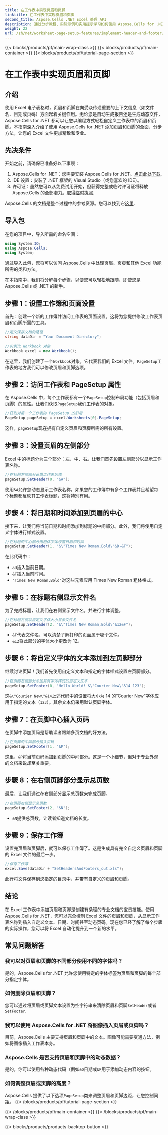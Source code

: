 ```yaml
---
title: 在工作表中实现页眉和页脚
linktitle: 在工作表中实现页眉和页脚
second_title: Aspose.Cells .NET Excel 处理 API
description: 通过分步教程、实际示例和实用提示学习如何使用 Aspose.Cells for .NET 在 Excel 工作表中设置页眉和页脚。
weight: 22
url: /zh/net/worksheet-page-setup-features/implement-header-and-footer/
---
```


{{< blocks/products/pf/main-wrap-class >}}
{{< blocks/products/pf/main-container >}}
{{< blocks/products/pf/tutorial-page-section >}}

# 在工作表中实现页眉和页脚

## 介绍

使用 Excel 电子表格时，页眉和页脚在向受众传递重要的上下文信息（如文件名、日期或页码）方面起着关键作用。无论您是自动生成报告还是生成动态文件，Aspose.Cells for .NET 都可以让您以编程方式轻松自定义工作表中的页眉和页脚。本指南深入介绍了使用 Aspose.Cells for .NET 添加页眉和页脚的全面、分步方法，让您的 Excel 文件更加精致和专业。

## 先决条件

开始之前，请确保已准备好以下事项：

1.  Aspose.Cells for .NET：您需要安装 Aspose.Cells for .NET。[点击此处下载](https://releases.aspose.com/cells/net/).
2. IDE 设置：安装了 .NET 框架的 Visual Studio（或您喜欢的 IDE）。
3. 许可证：虽然您可以从免费试用开始，但获得完整或临时许可证将释放 Aspose.Cells 的全部潜力。[取得临时执照](https://purchase.aspose.com/temporary-license/).

Aspose.Cells 的文档是整个过程中的参考资源。您可以找到它[这里](https://reference.aspose.com/cells/net/).

## 导入包

在您的项目中，导入所需的命名空间：

```csharp
using System.IO;
using Aspose.Cells;
using System;
```

通过导入此包，您将可以访问 Aspose.Cells 中处理页眉、页脚和其他 Excel 功能所需的类和方法。

在本指南中，我们将分解每个步骤，以便您可以轻松地跟随，即使您是 Aspose.Cells 或 .NET 的新手。

## 步骤 1：设置工作簿和页面设置

首先：创建一个新的工作簿并访问工作表的页面设置。这将为您提供修改工作表页眉和页脚所需的工具。

```csharp
//定义保存文档的路径
string dataDir = "Your Document Directory";

//实例化 Workbook 对象
Workbook excel = new Workbook();
```

在这里，我们创建了一个`Workbook`对象，它代表我们的 Excel 文件。`PageSetup`工作表的地方我们可以修改页眉和页脚选项。


## 步骤 2：访问工作表和 PageSetup 属性

在 Aspose.Cells 中，每个工作表都有一个`PageSetup`控制布局功能（包括页眉和页脚）的属性。让我们获取`PageSetup`我们工作表的对象。

```csharp
//获取对第一个工作表的 PageSetup 的引用
PageSetup pageSetup = excel.Worksheets[0].PageSetup;
```

这样，`pageSetup`现在拥有自定义页眉和页脚所需的所有设置。


## 步骤 3：设置页眉的左侧部分

Excel 中的标题分为三个部分：左、中、右。让我们首先设置左侧部分以显示工作表名称。

```csharp
//在标题左侧部分设置工作表名称
pageSetup.SetHeader(0, "&A");
```

使用`&A`允许您动态显示工作表名称。如果您的工作簿中有多个工作表并且希望每个标题都反映其工作表标题，这将特别有用。


## 步骤 4：将日期和时间添加到页眉的中心

接下来，让我们将当前日期和时间添加到标题的中间部分。此外，我们将使用自定义字体进行样式设置。

```csharp
//在标题的中心部分用粗体字体设置日期和时间
pageSetup.SetHeader(1, "&\"Times New Roman,Bold\"&D-&T");
```

在此代码中：
- `&D`插入当前日期。
- `&T`插入当前时间。
- `"Times New Roman,Bold"`对这些元素应用 Times New Roman 粗体格式。


## 步骤 5：在标题右侧显示文件名

为了完成标题，让我们在右侧显示文件名，并进行字体调整。

```csharp
//在标题右侧以自定义字体大小显示文件名
pageSetup.SetHeader(2, "&\"Times New Roman,Bold\"&12&F");
```

- `&F`代表文件名，可以清楚了解打印的页面属于哪个文件。
- `&12`将此部分的字体大小更改为 12。


## 步骤 6：将自定义字体的文本添加到左页脚部分

继续讨论页脚！我们首先使用自定义文本和指定的字体样式设置左页脚部分。

```csharp
//在页脚左侧部分添加具有字体样式的自定义文本
pageSetup.SetFooter(0, "Hello World! &\"Courier New\"&14 123");
```

这`&\"Courier New\"&14`上述代码中的设置将大小为 14 的“Courier New”字体应用于指定的文本（`123`）。其余文本仍采用默认页脚字体。


## 步骤 7：在页脚中心插入页码

在页脚中添加页码是帮助读者跟踪多页文档的好方法。

```csharp
//在页脚的中间部分插入页码
pageSetup.SetFooter(1, "&P");
```

这里，`&P`将当前页码添加到页脚的中间部分。这是一个小细节，但对于专业外观的文档来说却至关重要。


## 步骤 8：在右侧页脚部分显示总页数

最后，让我们通过在右侧部分显示总页数来完成页脚。

```csharp
//在页脚右侧显示总页数
pageSetup.SetFooter(2, "&N");
```

- `&N`提供总页数，让读者知道文档的长度。


## 步骤 9：保存工作簿

设置完页眉和页脚后，就可以保存工作簿了。这是生成具有完全自定义页眉和页脚的 Excel 文件的最后一步。

```csharp
//保存工作簿
excel.Save(dataDir + "SetHeadersAndFooters_out.xls");
```

此行将文件保存到您指定的目录中，并带有自定义的页眉和页脚。


## 结论

在 Excel 工作表中添加页眉和页脚是创建有条理的专业文档的宝贵技能。使用 Aspose.Cells for .NET，您可以完全控制 Excel 文件的页眉和页脚，从显示工作表名称到插入自定义文本、日期、时间甚至动态页码。现在您已经了解了每个步骤的实际操作，您可以将 Excel 自动化提升到一个新的水平。

## 常见问题解答

### 我可以对页眉和页脚的不同部分使用不同的字体吗？  
是的，Aspose.Cells for .NET 允许您使用特定的字体标签为页眉和页脚的每个部分指定字体。

### 如何删除页眉和页脚？  
您可以通过将页眉或页脚文本设置为空字符串来清除页眉和页脚`SetHeader`或者`SetFooter`.

### 我可以使用 Aspose.Cells for .NET 将图像插入页眉或页脚吗？  
目前，Aspose.Cells 主要支持页眉和页脚中的文本。图像可能需要变通方法，例如将图像插入工作表本身。

### Aspose.Cells 是否支持页眉和页脚中的动态数据？  
是的，你可以使用各种动态代码（例如`&D`日期或`&P`用于添加动态内容的按钮。

### 如何调整页眉或页脚的高度？  
 Aspose.Cells 提供了以下选项`PageSetup`类来调整页眉和页脚边距，让您控制间距。
{{< /blocks/products/pf/tutorial-page-section >}}

{{< /blocks/products/pf/main-container >}}
{{< /blocks/products/pf/main-wrap-class >}}

{{< blocks/products/products-backtop-button >}}
